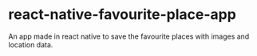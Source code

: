 # react-native-favourite-place-app
An app made in react native to save the favourite places with images and location data.
